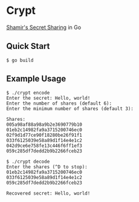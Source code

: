 # Crypt
[Shamir's Secret Sharing](https://en.wikipedia.org/wiki/Shamir%27s_secret_sharing) in Go

## Quick Start
```console
$ go build
```

## Example Usage
```console
$ ./crypt encode
Enter the secret: Hello, world!
Enter the number of shares (default 6):
Enter the minimum number of shares (default 3):

Shares:
005a98af88a98a9b2e3690779b10
01eb2c14982fa9a3715200746ec0
02f9d1d77ce90f18280be26f91f1
033f6125039e58a89d1f14e4e1c2
042d9ce6e758fe13c446f6ff1ef3
059c285df7dedd2b9b2266fceb23

$ ./crypt decode
Enter the shares (^D to stop):
01eb2c14982fa9a3715200746ec0
033f6125039e58a89d1f14e4e1c2
059c285df7dedd2b9b2266fceb23

Recovered secret: Hello, world!
```
